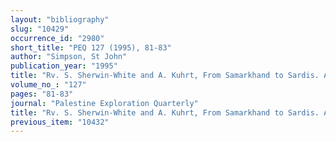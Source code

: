 ```yaml
---
layout: "bibliography"
slug: "10429"
occurrence_id: "2980"
short_title: "PEQ 127 (1995), 81-83"
author: "Simpson, St John"
publication_year: "1995"
title: "Rv. S. Sherwin-White and A. Kuhrt, From Samarkhand to Sardis. A New Approach to the Seleucid Empire (London 1993)"
volume_no_: "127"
pages: "81-83"
journal: "Palestine Exploration Quarterly"
title: "Rv. S. Sherwin-White and A. Kuhrt, From Samarkhand to Sardis. A New Approach to the Seleucid Empire (London 1993)"
previous_item: "10432"
---
```

